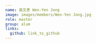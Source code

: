 ```yaml
---
name: 張文彥 Wen-Yen Jong 
image: images/members/Wen-Yen Jong.jpg 
role: master
group: alum
links:
  github: link_to_github 
---
```

